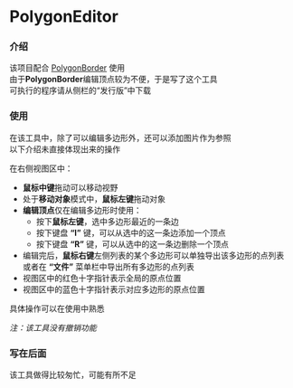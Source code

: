 # PolygonEditor

### 介绍
该项目配合 [PolygonBorder](https://gitee.com/jkjkil4/PolygonBorder) 使用  
由于**PolygonBorder**编辑顶点较为不便，于是写了这个工具  
可执行的程序请从侧栏的“发行版”中下载

### 使用
在该工具中，除了可以编辑多边形外，还可以添加图片作为参照  
以下介绍未直接体现出来的操作

在右侧视图区中：
- **鼠标中键**拖动可以移动视野
- 处于**移动对象**模式中，**鼠标左键**拖动对象
- **编辑顶点**仅在编辑多边形时使用：
	- 按下**鼠标左键**，选中多边形最近的一条边
	- 按下键盘 **“I”** 键，可以从选中的这一条边添加一个顶点
	- 按下键盘 **“R”** 键，可以从选中的这一条边删除一个顶点
- 编辑完后，**鼠标右键**左侧列表的某个多边形可以单独导出该多边形的点列表  
或者在 **“文件”** 菜单栏中导出所有多边形的点列表
- 视图区中的红色十字指针表示全局的原点位置
- 视图区中的蓝色十字指针表示对应多边形的原点位置

具体操作可以在使用中熟悉

*注：该工具没有撤销功能*

### 写在后面
该工具做得比较匆忙，可能有所不足

